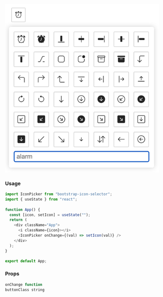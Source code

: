 ![Sample Image](asset/Sample.png)

### Usage

```js
import IconPicker from "bootstrap-icon-selector";
import { useState } from "react";

function App() {
  const [icon, setIcon] = useState("");
  return (
    <div className="App">
      <i className={icon}></i>
      <IconPicker onChange={(val) => setIcon(val)} />
    </div>
  );
}

export default App;
```

### Props

```javascript
onChange function
buttonClass string
```

